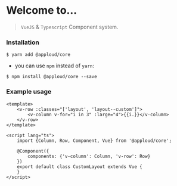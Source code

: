 # Welcome to...

> `VueJS` & `Typescript` Component system.

### Installation

```shell script
$ yarn add @apploud/core
```

* you can use `npm` instead of `yarn`:

```shell script
$ npm install @apploud/core --save
```

### Example usage

```
<template>
    <v-row :classes="['layout', 'layout--custom']">
        <v-column v-for="i in 3" :large="4">{{i.}}</v-column>
    </v-row>
</template>

<script lang="ts">
    import {Column, Row, Component, Vue} from '@apploud/core';
    
    @Component({
        components: {'v-column': Column, 'v-row': Row}
    })
    export default class CustomLayout extends Vue {
    }
</script> 
```
